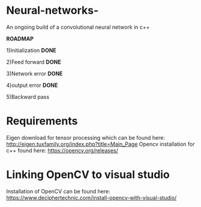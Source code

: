 # Neural-networks-
An ongoing build of a convolutional neural network in c++ 

**ROADMAP**

1)Initialization  **DONE**

2)Feed forward    **DONE**

3)Network error   **DONE**

4)output error    **DONE**

5)Backward pass   


# Requirements
Eigen download for tensor processing which can be found here: http://eigen.tuxfamily.org/index.php?title=Main_Page
Opencv installation for c++ found here: https://opencv.org/releases/

# Linking OpenCV to visual studio
Installation of OpenCV can be found here: https://www.deciphertechnic.com/install-opencv-with-visual-studio/


